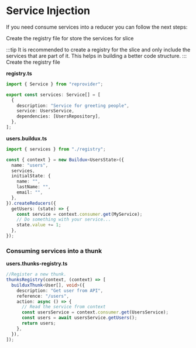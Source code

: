 # Service Injection

If you need consume services into a reducer you can follow the next steps:

Create the registry file for store the services for slice

:::tip
It is recommended to create a registry for the slice and only include the services that are part of it. This helps in building a better code structure.
:::
Create the registry file

**registry.ts**

```typescript
import { Service } from "reprovider";

export const services: Service[] = [
  {
    description: "Service for greeting people",
    service: UsersService,
    dependencies: [UsersRepository],
  },
];
```

**users.buildux.ts**

```typescript
import { services } from "./registry";

const { context } = new Buildux<UsersState>({
  name: "users",
  services,
  initialState: {
    name: "",
    lastName: "",
    email: "",
  },
}).createReducers({
  getUsers: (state) => {
    const service = context.consumer.get(MyService);
    // Do something with your service...
    state.value += 1;
  },
});
```

### Consuming services into a thunk

**users.thunks-registry.ts**

```typescript
//Register a new thunk.
thunksRegistry(context, (context) => [
  builduxThunk<User[], void>({
    description: "Get user from API",
    reference: "/users",
    action: async () => {
      // Read the service from context
      const usersService = context.consumer.get(UsersService);
      const users = await usersService.getUsers();
      return users;
    },
  }),
]);
```
